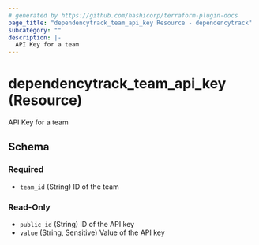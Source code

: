 ```yaml
---
# generated by https://github.com/hashicorp/terraform-plugin-docs
page_title: "dependencytrack_team_api_key Resource - dependencytrack"
subcategory: ""
description: |-
  API Key for a team
---
```


# dependencytrack_team_api_key (Resource)

API Key for a team



<!-- schema generated by tfplugindocs -->
## Schema

### Required

- `team_id` (String) ID of the team

### Read-Only

- `public_id` (String) ID of the API key
- `value` (String, Sensitive) Value of the API key
